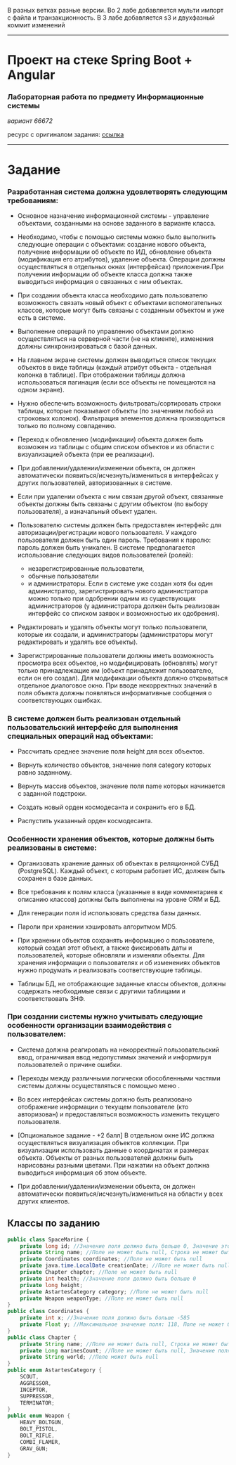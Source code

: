 В разных ветках разные версии. Во 2 лабе добавляется мульти импорт с файла и транзакционность. В 3 лабе добавляется s3 и двухфазный коммит изменений

---
# Проект на стеке Spring Boot + Angular


### Лабораторная работа по предмету Информационные системы
*вариант 66672*

ресурс с оригиналом задания: [ссылка](https://se.ifmo.ru/courses/is)

---

# Задание
### Разработанная система должна удовлетворять следующим требованиям:

-  Основное назначение информационной системы - управление объектами, созданными на основе заданного в варианте класса. 

-  Необходимо, чтобы с помощью системы можно было выполнить следующие операции с объектами: создание нового объекта, получение информации об объекте по ИД, обновление объекта (модификация его атрибутов), удаление объекта. Операции должны осуществляться в отдельных окнах (интерфейсах) приложения.При получении информации об объекте класса должна также выводиться информация о связанных с ним объектах. 

- При создании объекта класса необходимо дать пользователю возможность связать новый объект с объектами вспомогательных классов, которые могут быть связаны с созданным объектом и уже есть в системе.

-  Выполнение операций по управлению объектами должно осуществляться на серверной части (не на клиенте), изменения должны синхронизироваться с базой данных. 

-   На главном экране системы должен выводиться список текущих объектов в виде таблицы (каждый атрибут объекта - отдельная колонка в таблице).  При отображении таблицы должна использоваться пагинация (если все объекты не помещаются на одном экране).

- Нужно обеспечить возможность фильтровать/сортировать строки таблицы, которые показывают объекты (по значениям любой из строковых колонок). Фильтрация элементов должна производиться только по полному совпадению.

- Переход к обновлению (модификации) объекта должен быть возможен  из таблицы с общим списком объектов  и из области с визуализацией объекта (при ее реализации).

 -  При добавлении/удалении/изменении объекта, он должен автоматически появиться/исчезнуть/измениться в интерфейсах у других пользователей, авторизованных в системе. 

- Если при удалении объекта с ним связан другой объект, связанные объекты должны быть связаны с другим объектом (по выбору пользователя), а изначальный объект удален.

- Пользователю системы должен быть предоставлен интерфейс для авторизации/регистрации нового пользователя. У каждого пользователя должен быть один пароль. Требования к паролю: пароль должен быть уникален. В системе предполагается использование следующих видов пользователей (ролей):
	- незарегистрированные пользователи,
	- обычные пользователи 
	- и администраторы. 
	Если в системе уже создан хотя бы один администратор, зарегистрировать нового администратора можно только при одобрении одним из существующих администраторов (у администратора должен быть реализован интерфейс со списком заявок и возможностью их одобрения).

- Редактировать и удалять объекты могут только пользователи, которые их создали, и администраторы (администраторы могут редактировать и удалять все объекты).

-  Зарегистрированные пользователи должны иметь возможность просмотра всех объектов, но модифицировать (обновлять) могут только принадлежащие им (объект принадлежит пользователю, если он его создал). Для модификации объекта должно открываться отдельное диалоговое окно. При вводе некорректных значений в поля объекта должны появляться информативные сообщения о соответствующих ошибках. 

### В системе должен быть реализован отдельный пользовательский интерфейс для выполнения специальных операций над объектами:

- Рассчитать среднее значение поля height для всех объектов.

- Вернуть количество объектов, значение поля category которых равно заданному.

- Вернуть массив объектов, значение поля name которых начинается с заданной подстроки.

- Создать новый орден космодесанта и сохранить его в БД.

- Распустить указанный орден космодесанта.

### Особенности хранения объектов, которые должны быть реализованы в системе:

-  Организовать хранение данных об объектах в реляционной СУБД (PostgreSQL). Каждый объект, с которым работает ИС, должен быть сохранен в базе данных. 

-  Все требования к полям класса (указанные в виде комментариев к описанию классов) должны быть выполнены на уровне ORM и БД. 

-  Для генерации поля id использовать средства базы данных. 

 -  Пароли при хранении хэшировать алгоритмом MD5. 

- При хранении объектов сохранять информацию о пользователе, который создал этот объект, а также фиксировать даты и пользователей, которые обновляли и изменяли объекты. Для хранения информации о пользователях и об изменениях объектов нужно продумать и реализовать соответствующие таблицы.

- Таблицы БД, не отображающие заданные классы объектов, должны содержать необходимые связи с другими таблицами и соответствовать 3НФ.

### При создании системы нужно учитывать следующие особенности организации взаимодействия с пользователем:

- Система должна реагировать на некорректный пользовательский ввод, ограничивая ввод недопустимых значений и информируя пользователей о причине ошибки.

-  Переходы между различными логически обособленными частями системы должны осуществляться с помощью меню .

-  Во всех интерфейсах системы должно быть реализовано отображение информации о текущем пользователе (кто авторизован) и предоставляться возможность изменить текущего пользователя. 

- [Опциональное задание - +2 балл] В отдельном окне ИС должна осуществляться визуализация объектов коллекции. При визуализации использовать данные о координатах и размерах объекта. Объекты от разных пользователей должны быть нарисованы разными цветами. При нажатии на объект должна выводиться информация об этом объекте.

- При добавлении/удалении/изменении объекта, он должен автоматически появиться/исчезнуть/измениться на области у всех других клиентов.

## Классы по заданию
```java
public class SpaceMarine {
    private long id; //Значение поля должно быть больше 0, Значение этого поля должно быть уникальным, Значение этого поля должно генерироваться автоматически
    private String name; //Поле не может быть null, Строка не может быть пустой
    private Coordinates coordinates; //Поле не может быть null
    private java.time.LocalDate creationDate; //Поле не может быть null, Значение этого поля должно генерироваться автоматически
    private Chapter chapter; //Поле не может быть null
    private int health; //Значение поля должно быть больше 0
    private long height;
    private AstartesCategory category; //Поле не может быть null
    private Weapon weaponType; //Поле не может быть null
}
public class Coordinates {
    private int x; //Значение поля должно быть больше -585
    private Float y; //Максимальное значение поля: 118, Поле не может быть null
}
public class Chapter {
    private String name; //Поле не может быть null, Строка не может быть пустой
    private Long marinesCount; //Поле не может быть null, Значение поля должно быть больше 0, Максимальное значение поля: 1000
    private String world; //Поле может быть null
}
public enum AstartesCategory {
    SCOUT,
    AGGRESSOR,
    INCEPTOR,
    SUPPRESSOR,
    TERMINATOR;
}
public enum Weapon {
    HEAVY_BOLTGUN,
    BOLT_PISTOL,
    BOLT_RIFLE,
    COMBI_FLAMER,
    GRAV_GUN;
}
```
